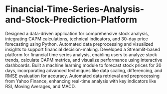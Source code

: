 # Financial-Time-Series-Analysis-and-Stock-Prediction-Platform
Designed a data-driven application for comprehensive stock analysis, integrating CAPM calculations, technical indicators, and 30-day price forecasting using Python. Automated data preprocessing and visualized insights to support financial decision-making.
Developed a Streamlit-based platform for financial time series analysis, enabling users to analyze stock trends, calculate CAPM metrics, and visualize performance using interactive dashboards.
Built a machine learning module to forecast stock prices for 30 days, incorporating advanced techniques like data scaling, differencing, and RMSE evaluation for accuracy.
Automated data retrieval and preprocessing from Yahoo Finance, enhancing real-time analysis with key indicators like RSI, Moving Averages, and MACD.
